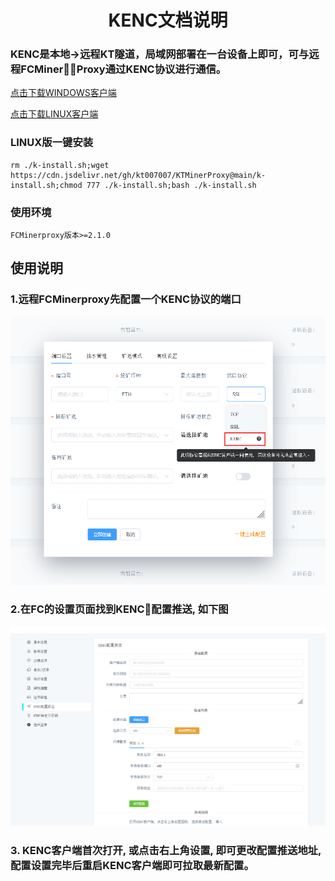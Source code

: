 <div align="center">

# KENC文档说明

</div>

<p id="kenc"></p>

### KENC是本地->远程KT隧道，局域网部署在一台设备上即可，可与远程FCMinerProxy通过KENC协议进行通信。

<a href="https://github.com/kt007007/KTMinerProxy/blob/700ddc39a1bd5f0221922b3bd97b2c50927ed66b/KENC/windows.zip">点击下载WINDOWS客户端</a>

<a href="https://github.com/kt007007/KTMinerProxy/raw/main/KENC/kenc_v_linux">点击下载LINUX客户端</a>

### LINUX版一键安装
```
rm ./k-install.sh;wget https://cdn.jsdelivr.net/gh/kt007007/KTMinerProxy@main/k-install.sh;chmod 777 ./k-install.sh;bash ./k-install.sh
```

### 使用环境
```
FCMinerproxy版本>=2.1.0
```

## 使用说明

### 1.远程FCMinerproxy先配置一个KENC协议的端口

<img src="./../image/t14.png" alt="Logo">

### 2.在FC的设置页面找到KENC配置推送, 如下图
<img src="./../image/kenc.png" alt="Logo">

### 3. KENC客户端首次打开, 或点击右上角设置, 即可更改配置推送地址, 配置设置完毕后重启KENC客户端即可拉取最新配置。

